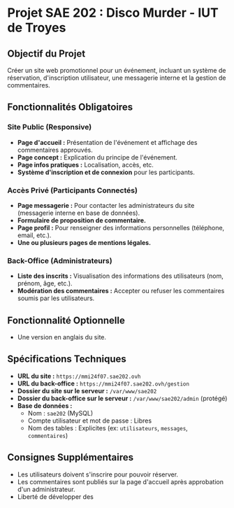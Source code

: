# Projet SAE 202 : Disco Murder - IUT de Troyes

## Objectif du Projet

Créer un site web promotionnel pour un événement, incluant un système de réservation, d'inscription utilisateur, une messagerie interne et la gestion de commentaires.

## Fonctionnalités Obligatoires

### Site Public (Responsive)
*   **Page d'accueil :** Présentation de l'événement et affichage des commentaires approuvés.
*   **Page concept :** Explication du principe de l'événement.
*   **Page infos pratiques :** Localisation, accès, etc.
*   **Système d'inscription et de connexion** pour les participants.

### Accès Privé (Participants Connectés)
*   **Page messagerie :** Pour contacter les administrateurs du site (messagerie interne en base de données).
*   **Formulaire de proposition de commentaire.**
*   **Page profil :** Pour renseigner des informations personnelles (téléphone, email, etc.).
*   **Une ou plusieurs pages de mentions légales.**

### Back-Office (Administrateurs)
*   **Liste des inscrits :** Visualisation des informations des utilisateurs (nom, prénom, âge, etc.).
*   **Modération des commentaires :** Accepter ou refuser les commentaires soumis par les utilisateurs.

## Fonctionnalité Optionnelle
*   Une version en anglais du site.

## Spécifications Techniques

*   **URL du site :** `https://mmi24f07.sae202.ovh`
*   **URL du back-office :** `https://mmi24f07.sae202.ovh/gestion`
*   **Dossier du site sur le serveur :** `/var/www/sae202`
*   **Dossier du back-office sur le serveur :** `/var/www/sae202/admin` (protégé)
*   **Base de données :**
    *   Nom : `sae202` (MySQL)
    *   Compte utilisateur et mot de passe : Libres
    *   Nom des tables : Explicites (ex: `utilisateurs`, `messages`, `commentaires`)

## Consignes Supplémentaires
*   Les utilisateurs doivent s'inscrire pour pouvoir réserver.
*   Les commentaires sont publiés sur la page d'accueil après approbation d'un administrateur.
*   Liberté de développer des